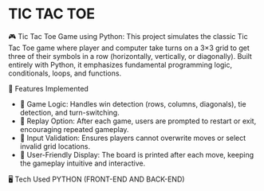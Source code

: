# TIC TAC TOE

🎮 Tic Tac Toe Game using Python:
This project simulates the classic Tic Tac Toe game where player and computer take turns on a 3×3 grid to get three of their symbols in a row (horizontally, vertically, or diagonally). Built entirely with Python, it emphasizes fundamental programming logic, conditionals, loops, and functions.

🔧 Features Implemented
- 🧠 Game Logic:
 Handles win detection (rows, columns, diagonals), tie detection, and turn-switching.
- 🔁 Replay Option:
 After each game, users are prompted to restart or exit, encouraging repeated gameplay.
- 🎯 Input Validation:
 Ensures players cannot overwrite moves or select invalid grid locations.
- 💬 User-Friendly Display:
 The board is printed after each move, keeping the gameplay intuitive and interactive.

🖥️ Tech Used
PYTHON (FRONT-END AND BACK-END)